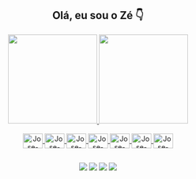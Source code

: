 ## <div align="center">Olá, eu sou o Zé 👇</div>
<div align="center">
  <a href="https://github.com/JoseGomesDev">
  <img height="180em" src="https://github-readme-stats.vercel.app/api?username=JoseGomesDev&show_icons=true&theme=codeSTACKr&border_radius=20px&border_color=ffffff&bg_color=101010&include_all_commits=true&count_private=true"/>
  <img height="180em" src="https://github-readme-stats.vercel.app/api/top-langs/?username=JoseGomesDev&layout=compact&langs_count=8&theme=codeSTACKr&border_radius=20px&border_color=ffffff&bg_color=101010"/>
</div>
  
    
<div style="display: inline_block" align="center"><br>
  <img align="center" alt="Jose-HTML" height="30" width="40" src="https://cdn.jsdelivr.net/gh/devicons/devicon/icons/html5/html5-original.svg">
  <img align="center" alt="Jose-CSS" height="30" width="40" src="https://cdn.jsdelivr.net/gh/devicons/devicon/icons/css3/css3-original.svg">
  <img align="center" alt="Jose-Bootstrap" height="30" width="40" src="https://cdn.jsdelivr.net/gh/devicons/devicon/icons/bootstrap/bootstrap-original.svg">
  <img align="center" alt="Jose-JS" height="30" width="40" src="https://cdn.jsdelivr.net/gh/devicons/devicon/icons/javascript/javascript-original.svg">
  <img align="center" alt="Jose-jQuery" height="30" width="40" src="https://cdn.jsdelivr.net/gh/devicons/devicon/icons/jquery/jquery-original.svg">
  <img align="center" alt="Jose-PHP" height="30" width="40" src="https://cdn.jsdelivr.net/gh/devicons/devicon/icons/php/php-original.svg">
  <img align="center" alt="Jose-Laravel" height="30" width="40" src="https://cdn.jsdelivr.net/gh/devicons/devicon/icons/laravel/laravel-plain.svg">
</div>
  
  ##
 
<div align="center">
  <a href="https://www.instagram.com/josegomes_jr/" target="_blank"><img src="https://img.shields.io/badge/-Instagram-%23E4405F?style=for-the-badge&logo=instagram&logoColor=white" target="_blank"></a>
  <a href="https://www.facebook.com/josegomesjrdev" target="_blank"><img src="https://img.shields.io/badge/Facebook-1877F2?style=for-the-badge&logo=facebook&logoColor=white"_blank"></a>
  <a href="https://www.linkedin.com/in/jose-gomes-developer/" target="_blank"><img src="https://img.shields.io/badge/-LinkedIn-%230077B5?style=for-the-badge&logo=linkedin&logoColor=white" target="_blank"></a>
  <a href="https://twitter.com/jsgomes_jr" target="_blank"><img src="https://img.shields.io/badge/Twitter-1DA1F2?style=for-the-badge&logo=twitter&logoColor=white" target="_blank"></a>
  
  
</div>
